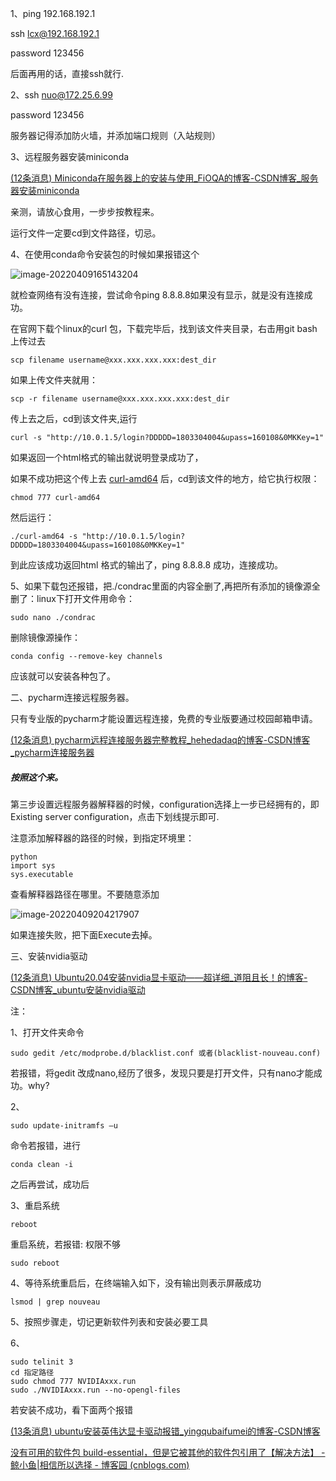 1、ping 192.168.192.1 

ssh lcx@192.168.192.1

password 123456

后面再用的话，直接ssh就行.

2、ssh nuo@172.25.6.99

password 123456

服务器记得添加防火墙，并添加端口规则（入站规则）

3、远程服务器安装miniconda

[(12条消息) Miniconda在服务器上的安装与使用_FiOQA的博客-CSDN博客_服务器安装miniconda](https://blog.csdn.net/weixin_46005813/article/details/120622098)

亲测，请放心食用，一步步按教程来。

运行文件一定要cd到文件路径，切忌。

4、在使用conda命令安装包的时候如果报错这个

![image-20220409165143204](C:\Users\17675\AppData\Roaming\Typora\typora-user-images\image-20220409165143204.png)

就检查网络有没有连接，尝试命令ping 8.8.8.8如果没有显示，就是没有连接成功。

在官网下载个linux的curl 包，下载完毕后，找到该文件夹目录，右击用git bash上传过去

```git bash
scp filename username@xxx.xxx.xxx.xxx:dest_dir
```

如果上传文件夹就用：

```git bush
scp -r filename username@xxx.xxx.xxx.xxx:dest_dir
```

传上去之后，cd到该文件夹,运行

```
curl -s "http://10.0.1.5/login?DDDDD=1803304004&upass=160108&0MKKey=1"
```

如果返回一个html格式的输出就说明登录成功了，

如果不成功把这个传上去 [curl-amd64](C:\Users\17675\Documents\curl-amd64) 后，cd到该文件的地方，给它执行权限：

```
chmod 777 curl-amd64
```

然后运行：

```
./curl-amd64 -s "http://10.0.1.5/login?DDDDD=1803304004&upass=160108&0MKKey=1"
```

到此应该成功返回html 格式的输出了，ping 8.8.8.8 成功，连接成功。

5、如果下载包还报错，把./condrac里面的内容全删了,再把所有添加的镜像源全删了：linux下打开文件用命令：

```
sudo nano ./condrac
```

删除镜像源操作：

```
conda config --remove-key channels
```

应该就可以安装各种包了。

二、pycharm连接远程服务器。

只有专业版的pycharm才能设置远程连接，免费的专业版要通过校园邮箱申请。

[(12条消息) pycharm远程连接服务器完整教程_hehedadaq的博客-CSDN博客_pycharm连接服务器](https://blog.csdn.net/hehedadaq/article/details/118737855)

##### 按照这个来。

第三步设置远程服务器解释器的时候，configuration选择上一步已经拥有的，即  Existing server configuration，点击下划线提示即可.

注意添加解释器的路径的时候，到指定环境里：

```
python
import sys
sys.executable
```

查看解释器路径在哪里。不要随意添加

![image-20220409204217907](C:\Users\17675\AppData\Roaming\Typora\typora-user-images\image-20220409204217907.png)

如果连接失败，把下面Execute去掉。

三、安装nvidia驱动

[(12条消息) Ubuntu20.04安装nvidia显卡驱动——超详细_道阻且长！的博客-CSDN博客_ubuntu安装nvidia驱动](https://blog.csdn.net/Perfect886/article/details/119109380)

注：

1、打开文件夹命令

```
sudo gedit /etc/modprobe.d/blacklist.conf 或者(blacklist-nouveau.conf)
```

若报错，将gedit 改成nano,经历了很多，发现只要是打开文件，只有nano才能成功。why?

2、

```
sudo update-initramfs –u
```

命令若报错，进行

```
conda clean -i
```

之后再尝试，成功后

3、重启系统

```
reboot
```

重启系统，若报错: 权限不够

```
sudo reboot
```

4、等待系统重启后，在终端输入如下，没有输出则表示屏蔽成功

```
lsmod | grep nouveau
```

5、按照步骤走，切记更新软件列表和安装必要工具

6、

```
sudo telinit 3
cd 指定路径
sudo chmod 777 NVIDIAxxx.run
sudo ./NVIDIAxxx.run --no-opengl-files
```

若安装不成功，看下面两个报错

[(13条消息) ubuntu安装英伟达显卡驱动报错_yingqubaifumei的博客-CSDN博客](https://blog.csdn.net/yingqubaifumei/article/details/105753059)

[没有可用的软件包 build-essential，但是它被其他的软件包引用了【解决方法】 - 鲸小鱼|相信所以选择 - 博客园 (cnblogs.com)](https://www.cnblogs.com/lixuejian/p/11926011.html)

